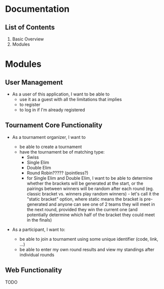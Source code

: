 # Documentation
## List of Contents
1. Basic Overview
2. Modules

# Modules

## User Management

- As a user of this application, I want to be able to
    - use it as a guest with all the limitations that implies
    - to register
    - to log in if I'm already registered
    
## Tournament Core Functionality

- As a tournament organizer, I want to 
    - be able to create a tournament
    - have the tournament be of matching type:
        - Swiss
        - Single Elim
        - Double Elim
        - Round Robin????? (pointless?)
        - for Single Elim and Double Elim, I want to be able to determine whether the brackets will be generated
        at the start, or the pairings between winners will be random after each round 
        (eg. classic bracket vs. winners play random winners) - let's call it the "static bracket" option,
        where static means the bracket is pre-generated and anyone can see one of 2 teams they will meet 
        in the next round, provided they win the current one (and potentially determine which half of the bracket 
        they could meet in the finals)

- As a participant, I want to:
    - be able to join a tournament using some unique identifier
        (code, link, ...)
    - be able to enter my own round results and view my standings
        after individual rounds
    

## Web Functionality

TODO